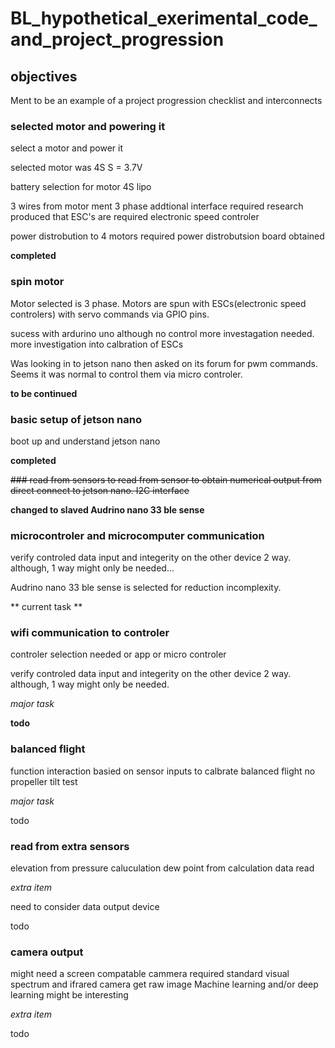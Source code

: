 # BL_hypothetical_exerimental_code_and_project_progression


## objectives
Ment to be an example of a project progression checklist and interconnects

### selected motor and powering it
select a motor and power it

selected motor was 4S
 S = 3.7V
 
 battery selection for motor
 4S lipo
 
 3 wires from motor ment 3 phase
 addtional interface required
 research produced that ESC's are required electronic speed controler
 
 power distrobution to 4 motors required 
 power distrobutsion board obtained
 
 **completed**

### spin motor 
Motor selected is 3 phase.
Motors are spun with ESCs(electronic speed controlers) with servo commands via GPIO pins.

sucess with ardurino uno 
although no control more investagation needed.
more investigation into calbration of ESCs

Was looking in to jetson nano then asked on its forum for pwm commands.
Seems it was normal to control them via micro controler. 

**to be continued**

### basic setup of jetson nano

boot up and understand jetson nano

**completed**


~~### read from sensors
 to read from sensor to obtain numerical output from direct connect to jetson nano.
 I2C interface~~

**changed to slaved Audrino nano 33 ble sense**

### microcontroler and microcomputer communication 
verify controled data input and integerity on the other device 2 way. 
although, 1 way might only be needed...

Audrino nano 33 ble sense is selected for reduction incomplexity.
 
** current task **

### wifi communication to controler
controler selection needed or app or micro controler

verify controled data input and integerity on the other device 2 way. 
although, 1 way might only be needed.

*major task*

**todo**

### balanced flight
function interaction basied on sensor inputs to calbrate balanced flight
no propeller tilt test

*major task*

todo

### read from extra sensors

elevation from pressure caluculation
dew point from calculation
data read

*extra item*

need to consider data output device


todo

### camera output
might need a screen
compatable cammera required
standard visual spectrum and ifrared camera 
get raw image 
Machine learning and/or deep learning might be interesting 

*extra item*

todo
